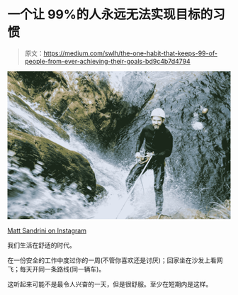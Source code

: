 # 一个让 99%的人永远无法实现目标的习惯

> 原文：<https://medium.com/swlh/the-one-habit-that-keeps-99-of-people-from-ever-achieving-their-goals-bd9c4b7d4794>

![](img/ea234e3d8e12a6d46d79d4bb59761b47.png)

[Matt Sandrini on Instagram](https://instagram.com/mattsandrini/)

我们生活在舒适的时代。

在一份安全的工作中度过你的一周(不管你喜欢还是讨厌)；回家坐在沙发上看网飞；每天开同一条路线(同一辆车)。

这听起来可能不是最令人兴奋的一天，但是很舒服。至少在短期内是这样。